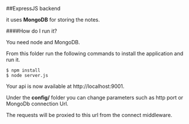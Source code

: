 ##ExpressJS backend

it uses **MongoDB** for storing the notes.

####How do I run it?

You need node and MongoDB.

From this folder run the following commands to install the application and run it.
    
    $ npm install 
    $ node server.js
    
Your api is now available at http://localhost:9001.

Under the **config/** folder you can change parameters such as http port or MongoDb connection Url.

The requests will be proxied to this url from the connect middleware.